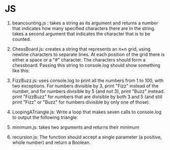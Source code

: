 # JS
1. beancounting.js : takes a string as its argument and returns a number that indicates how many specified characters there are in the string.
takes a second argument that indicates the character that is to be counted.

2. ChessBoard.js: creates a string that represents an n×n grid, using newline characters to separate lines. 
At each position of the grid there is either a space or a "#" character. The characters should form a chessboard.
Passing this string to console.log should show something like this:

3. FizzBuzz.js: uses console.log to print all the numbers from 1 to 100, with two exceptions. 
For numbers divisible by 3, print "Fizz" instead of the number, 
and for numbers divisible by 5 (and not 3), print "Buzz" instead.
print "FizzBuzz" for numbers that are divisible by both 3 and 5 (and still print "Fizz" or "Buzz" for numbers divisible by only one of those).

4. LoopingATriangle.js: Write a loop that makes seven calls to console.log to output the following triangle:

5. minimum.js: takes two arguments and returns their minimum

6. recursion.js: The function should accept a single parameter (a positive, whole number) and return a Boolean.
